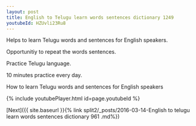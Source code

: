 ```yaml
---
layout: post
title: English to Telugu learn words sentences dictionary 1249 
youtubeId: HZUvli23Ru8
---
```

 
 
Helps to learn Telugu words and sentences for English speakers.

Opportunitiy to repeat the words sentences. 

Practice Telugu language. 
 
10 minutes practice every day. 
 
How to learn Telugu words and sentences for English speakers 
 
{% include youtubePlayer.html id=page.youtubeId %}
 
 
[Next]({{ site.baseurl }}{% link  split2/_posts/2016-03-14-English to telugu learn words sentences dictionary 961 .md%})
 
